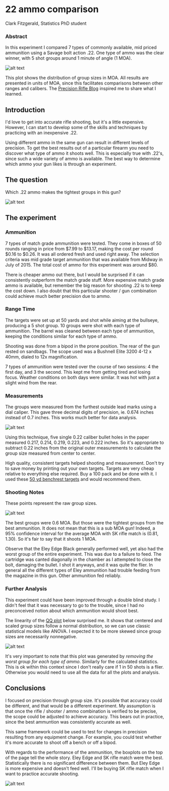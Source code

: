 # 22 ammo comparison

Clark Fitzgerald, Statistics PhD student

### Abstract

In this experiment I compared 7 types of commonly available, mid priced
ammunition using a Savage bolt action .22.  One type of ammo was the clear
winner, with 5 shot groups around 1 minute of angle (1 MOA). 

![alt text](boxplot.png)

This plot shows the distribution of group sizes in MOA. All results are
presented in units of MOA, since this facilitates comparisons between other
ranges and calibers.  The [Precision Rifle
Blog](http://precisionrifleblog.com/) inspired me to share what I learned. 

## Introduction

I'd love to get into accurate rifle shooting, but it's a little expensive.
However, I can start to develop some of the skills and techniques by
practicing with an inexpensive .22. 

Using different ammo in the same gun can result in different levels of
precision.  To get the best results out of a particular firearm you need to
discover what type of ammo it shoots well. This is especially true with
.22's, since such a wide variety of ammo is available.  The best way to
determine which ammo your gun likes is through an experiment.

## The question

Which .22 ammo makes the tightest groups in this gun?

![alt text](savage_mark2.png)

## The experiment

### Ammunition

7 types of match grade ammunition were tested.  They come in boxes of 50
rounds ranging in price from $7.99 to $13.17, making the cost per round
$0.16 to $0.26.  It was all ordered fresh and used right away.  The
selection criteria was mid grade target ammunition that was available from
Midway in July of 2015.  The total cost of ammo for this experiment was
around $80.

There is cheaper ammo out there, but I would be surprised if it can
consistently outperform the match grade stuff.  More expensive match grade
ammo is available, but remember the big reason for shooting .22 is to keep
the cost down.  I also doubt that this particular shooter / gun combination
could achieve much better precision due to ammo. 

### Range Time

The targets were set up at 50 yards and shot while aiming at the bullseye,
producing a 5 shot group. 10 groups were shot with each type of ammunition.
The barrel was cleaned between each type of ammunition, keeping the
conditions similar for each type of ammo.

Shooting was done from a bipod in the prone position. The rear of the gun
rested on sandbags. The scope used was a Bushnell Elite 3200 4-12 x 40mm,
dialed to 12x magnification.

7 types of ammunition were tested over the course of two sessions: 4 the
first day, and 3 the second. This kept me from getting tired and losing
focus. Weather conditions on both days were similar.  It was hot with just
a slight wind from the rear.

### Measurements

The groups were measured from the furthest outside lead marks using a dial
caliper. This gave three decimal digits of precision, ie. 0.674 inches
instead of 0.7 inches. This works much better for data analysis.

![alt text](caliper.jpg)

Using this technique, five single 0.22 caliber bullet holes in the paper
measured 0.217, 0.214, 0.219, 0.223, and 0.222 inches.  So it's appropriate
to subtract 0.22 inches from the original outer measurements to calculate
the group size measured from center to center.

High quality, consistent targets helped shooting and measurement.  Don't
try to save money by printing out your own targets. Targets are very cheap
relative to everything else required. Buy a 100 pack and be done with it. I
used these [50 yd benchrest
targets](http://www.midwayusa.com/product/941874/national-target-international-bench-rest-shooters-target-ibs-50-yd-rimfire-paper-package-of-100?cm_vc=ProductFinding)
and would recommend them.

### Shooting Notes

These points represent the raw group sizes. 

![alt text](points.png)

The best groups were 0.6 MOA. But those were the tightest groups from the
best ammunition.  It does not mean that this is a sub MOA gun!  Indeed, a
95% confidence interval for the average MOA with SK rifle match is (0.81,
1.30). So it's fair to say that it shoots 1 MOA.

Observe that the Eley Edge Black generally performed well, yet also had the
worst group of the entire experiment. This was due to a failure to feed.
The cartridge was canted diagonally in the chamber as I attempted to close
the bolt, damaging the bullet.  I shot it anyways, and it was quite the
flier.  In general all the different types of Eley ammunition had trouble
feeding from the magazine in this gun. Other ammunition fed reliably.

### Further Analysis

This experiment could have been improved through a double blind study. I
didn't feel that it was necessary to go to the trouble, since I had no
preconceived notion about which ammunition would shoot best.

The linearity of the [QQ
plot](https://en.wikipedia.org/wiki/Q%E2%80%93Q_plot) below surprised me.
It shows that centered and scaled group sizes follow a normal distribution,
so we can use classic statistical models like ANOVA.  I expected it to be
more skewed since group sizes are necessarily nonnegative.

![alt text](qqplot.png)

It's very important to note that this plot was generated by *removing the
worst group for each type of ammo*. Similarly for the calculated
statistics.  This is ok within this context since I don't really care if 1
in 50 shots is a flier. Otherwise you would need to use all the data for
all the plots and analysis.

## Conclusions

I focused on precision through group size. It's possible that accuracy
could be different, and that would be a different experiment.  My
assumption is that once the rifle / shooter / ammo combination is verified
to be precise, the scope could be adjusted to achieve accuracy. This bears
out in practice, since the best ammuntion was consistently accurate as
well.

This same framework could be used to test for changes in precision
resulting from any equipment change. For example, you could test whether
it's more accurate to shoot off a bench or off a bipod.

With regards to the performance of the ammunition, the boxplots on the top
of the page tell the whole story. Eley Edge and SK rifle match were the
best. Statistically there is no significant difference between them. But
Eley Edge is more expensive and doesn't feed well. I'll be buying SK rifle
match when I want to practice accurate shooting.

![alt text](avg_moa.png)
